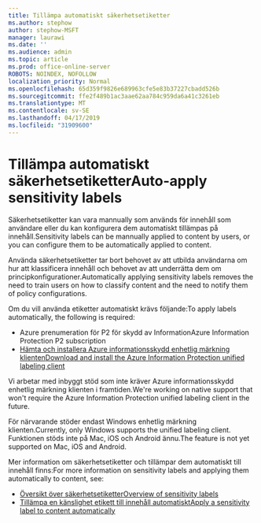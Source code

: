 ```yaml
---
title: Tillämpa automatiskt säkerhetsetiketter
ms.author: stephow
author: stephow-MSFT
manager: laurawi
ms.date: ''
ms.audience: admin
ms.topic: article
ms.prod: office-online-server
ROBOTS: NOINDEX, NOFOLLOW
localization_priority: Normal
ms.openlocfilehash: 65d359f9826e689963cfe5e83b37227cbadd526b
ms.sourcegitcommit: ffe2f489b1ac3aae62aa784c959da6a41c3261eb
ms.translationtype: MT
ms.contentlocale: sv-SE
ms.lasthandoff: 04/17/2019
ms.locfileid: "31909600"
---
```

# <a name="auto-apply-sensitivity-labels"></a><span data-ttu-id="f19da-102">Tillämpa automatiskt säkerhetsetiketter</span><span class="sxs-lookup"><span data-stu-id="f19da-102">Auto-apply sensitivity labels</span></span>

<span data-ttu-id="f19da-103">Säkerhetsetiketter kan vara mannually som används för innehåll som användare eller du kan konfigurera dem automatiskt tillämpas på innehåll.</span><span class="sxs-lookup"><span data-stu-id="f19da-103">Sensitivity labels can be mannually applied to content by users, or you can configure them to be automatically applied to content.</span></span>

<span data-ttu-id="f19da-104">Använda säkerhetsetiketter tar bort behovet av att utbilda användarna om hur att klassificera innehåll och behovet av att underrätta dem om principkonfigurationer.</span><span class="sxs-lookup"><span data-stu-id="f19da-104">Automatically applying sensitivity labels removes the need to train users on how to classify content and the need to notify them of policy configurations.</span></span>

<span data-ttu-id="f19da-105">Om du vill använda etiketter automatiskt krävs följande:</span><span class="sxs-lookup"><span data-stu-id="f19da-105">To apply labels automatically, the following is required:</span></span>

- <span data-ttu-id="f19da-106">Azure prenumeration för P2 för skydd av Information</span><span class="sxs-lookup"><span data-stu-id="f19da-106">Azure Information Protection P2 subscription</span></span>
- [<span data-ttu-id="f19da-107">Hämta och installera Azure informationsskydd enhetlig märkning klienten</span><span class="sxs-lookup"><span data-stu-id="f19da-107">Download and install the Azure Information Protection unified labeling client</span></span>](https://docs.microsoft.com/en-us/azure/information-protection/rms-client/install-unifiedlabelingclient-app)

<span data-ttu-id="f19da-108">Vi arbetar med inbyggt stöd som inte kräver Azure informationsskydd enhetlig märkning klienten i framtiden.</span><span class="sxs-lookup"><span data-stu-id="f19da-108">We're working on native support that won't require the Azure Information Protection unified labeling client in the future.</span></span>

<span data-ttu-id="f19da-109">För närvarande stöder endast Windows enhetlig märkning klienten.</span><span class="sxs-lookup"><span data-stu-id="f19da-109">Currently, only Windows supports the unified labeling client.</span></span>  <span data-ttu-id="f19da-110">Funktionen stöds inte på Mac, iOS och Android ännu.</span><span class="sxs-lookup"><span data-stu-id="f19da-110">The feature is not yet supported on Mac, iOS and Android.</span></span>

<span data-ttu-id="f19da-111">Mer information om säkerhetsetiketter och tillämpar dem automatiskt till innehåll finns:</span><span class="sxs-lookup"><span data-stu-id="f19da-111">For more information on sensitivity labels and applying them automatically to content,  see:</span></span>

- [<span data-ttu-id="f19da-112">Översikt över säkerhetsetiketter</span><span class="sxs-lookup"><span data-stu-id="f19da-112">Overview of sensitivity labels</span></span>](https://docs.microsoft.com/en-us/office365/securitycompliance/sensitivity-labels)
- [<span data-ttu-id="f19da-113">Tillämpa en känslighet etikett till innehåll automatiskt</span><span class="sxs-lookup"><span data-stu-id="f19da-113">Apply a sensitivity label to content automatically</span></span>](https://docs.microsoft.com/en-us/office365/securitycompliance/apply_sensitivity_label_automatically)